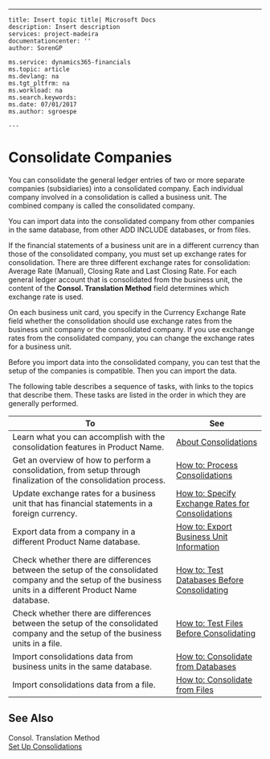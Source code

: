 ---
    title: Insert topic title| Microsoft Docs
    description: Insert description
    services: project-madeira
    documentationcenter: ''
    author: SorenGP

    ms.service: dynamics365-financials
    ms.topic: article
    ms.devlang: na
    ms.tgt_pltfrm: na
    ms.workload: na
    ms.search.keywords:
    ms.date: 07/01/2017
    ms.author: sgroespe

    ---
# Consolidate Companies
You can consolidate the general ledger entries of two or more separate companies \(subsidiaries\) into a consolidated company. Each individual company involved in a consolidation is called a business unit. The combined company is called the consolidated company.  
  
 You can import data into the consolidated company from other companies in the same database, from other ADD INCLUDE<!--[!INCLUDE[navnow](../ApplicationDesign/includes/navnow_md.md)]--> databases, or from files.  
  
 If the financial statements of a business unit are in a different currency than those of the consolidated company, you must set up exchange rates for consolidation. There are three different exchange rates for consolidation: Average Rate \(Manual\), Closing Rate and Last Closing Rate. For each general ledger account that is consolidated from the business unit, the content of the **Consol. Translation Method** field determines which exchange rate is used.  
  
 On each business unit card, you specify in the Currency Exchange Rate field whether the consolidation should use exchange rates from the business unit company or the consolidated company. If you use exchange rates from the consolidated company, you can change the exchange rates for a business unit.  
  
 Before you import data into the consolidated company, you can test that the setup of the companies is compatible. Then you can import the data.  
  
 The following table describes a sequence of tasks, with links to the topics that describe them. These tasks are listed in the order in which they are generally performed.  
  
|**To**|**See**|  
|------------|-------------|  
|Learn what you can accomplish with the consolidation features in Product Name.|[About Consolidations](../Finance/about-consolidations.md)|  
|Get an overview of how to perform a consolidation, from setup through finalization of the consolidation process.|[How to: Process Consolidations](../Finance/how-to-process-consolidations.md)|  
|Update exchange rates for a business unit that has financial statements in a foreign currency.|[How to: Specify Exchange Rates for Consolidations](../Finance/how-to-specify-exchange-rates-for-consolidations.md)|  
|Export data from a company in a different Product Name database.|[How to: Export Business Unit Information](../Finance/how-to-export-business-unit-information.md)|  
|Check whether there are differences between the setup of the consolidated company and the setup of the business units in a different Product Name database.|[How to: Test Databases Before Consolidating](../Finance/how-to-test-databases-before-consolidating.md)|  
|Check whether there are differences between the setup of the consolidated company and the setup of the business units in a file.|[How to: Test Files Before Consolidating](../Finance/how-to-test-files-before-consolidating.md)|  
|Import consolidations data from business units in the same database.|[How to: Consolidate from Databases](../Finance/how-to-consolidate-from-databases.md)|  
|Import consolidations data from a file.|[How to: Consolidate from Files](../Finance/how-to-consolidate-from-files.md)|  
  
## See Also  
 Consol. Translation Method   
 [Set Up Consolidations](../Finance/set-up-consolidations.md)